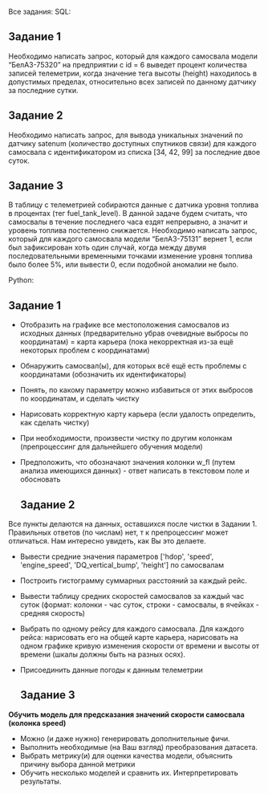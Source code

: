 Все задания: 
SQL:
## Задание 1
Необходимо написать запрос, который для каждого самосвала модели “БелАЗ-75320” на предприятии с id = 6 выведет процент количества записей телеметрии, 
когда значение тега высоты (height) находилось в допустимых пределах, относительно всех записей по данному датчику за последние сутки.

## Задание 2
Необходимо написать запрос, для вывода уникальных значений по датчику satenum (количество доступных спутников связи) для каждого самосвала с идентификатором из списка [34, 42, 99] за последние двое суток.

## Задание 3
В таблицу с телеметрией собираются данные с датчика уровня топлива в процентах (тег fuel_tank_level). В данной задаче будем считать, что самосвалы в течение последнего часа ездят непрерывно,
а значит и уровень топлива постепенно снижается. 
Необходимо написать запрос, который для каждого самосвала модели “БелАЗ-75131” вернет 1, если был зафиксирован хоть один случай,
когда между двумя последовательными временными точками изменение уровня топлива было более 5%, или вывести 0, если подобной аномалии не было.

Python:
## Задание 1

* Отобразить на графике все местоположения самосвалов из исходных данных (предварительно убрав очевидные выбросы по координатам) = карта карьера (пока некорректная из-за ещё некоторых проблем с координатами)
* Обнаружить самосвал(ы), для которых всё ещё есть проблемы с координатами (обозначить их идентификаторы)
* Понять, по какому параметру можно избавиться от этих выбросов по координатам, и сделать чистку
* Нарисовать корректную карту карьера (если удалость определить, как сделать чистку)
* При необходимости, произвести чистку по другим колонкам (препроцессинг для дальнейшего обучения модели)
* Предположить, что обозначают значения колонки w_fl (путем анализа имеющихся данных) - ответ написать в текстовом поле и обосновать

  ## Задание 2

Все пункты делаются на данных, оставшихся после чистки в Задании 1. Правильных ответов (по числам) нет, т к препроцессинг может отличаться. Нам интересно увидеть, как Вы это делаете.
* Вывести средние значения параметров ['hdop', 'speed', 'engine_speed', 'DQ_vertical_bump', 'height'] по самосвалам
* Построить гистограмму суммарных расстояний за каждый рейс.
* Вывести таблицу средних скоростей самосвалов за каждый час суток (формат: колонки - час суток, строки - самосвалы, в ячейках - средняя скорость)
* Выбрать по одному рейсу для каждого самосвала. Для каждого рейса: нарисовать его на общей карте карьера, нарисовать на одном графике кривую изменения скорости от времени и высоты от времени (шкалы должны быть на разных осях).
* Присоединить данные погоды к данным телеметрии

  ## Задание 3

**Обучить модель для предсказания значений скорости самосвала (колонка speed)**
* Можно (и даже нужно) генерировать дополнительные фичи.
* Выполнить необходимые (на Ваш взгляд) преобразования датасета.
* Выбрать метрику(и) для оценки качества модели, объяснить причину выбора данной метрики
* Обучить несколько моделей и сравнить их. Интерпретировать результаты.
